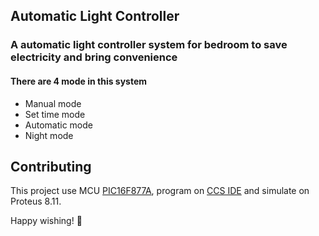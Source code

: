 ## Automatic Light Controller

### A automatic light controller system for bedroom to save electricity and bring convenience

#### There are 4 mode in this system

- Manual mode
- Set time mode
- Automatic mode
- Night mode

## Contributing

This project use MCU [PIC16F877A](https://pdf1.alldatasheet.com/datasheet-pdf/view/82338/MICROCHIP/PIC16F877A.html), program on [CCS IDE](https://www.ccsinfo.com/compilers.php) and simulate on Proteus 8.11.

Happy wishing! 🎉
